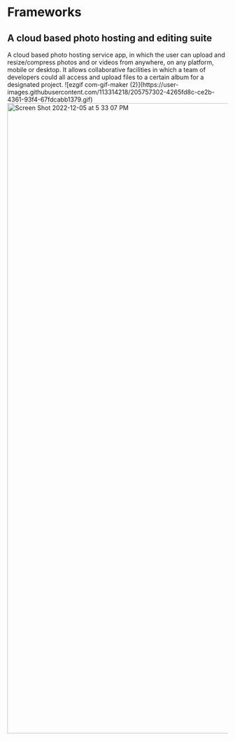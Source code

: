 <h1>Frameworks</h1>
<h2>A cloud based
photo hosting and editing
suite</h2>
A cloud based photo hosting service app, in which the user can upload and resize/compress photos and or videos from anywhere, on any platform, mobile or desktop. It allows collaborative facilities in which a team of developers could all access and upload files to a certain album for a designated project.
![ezgif com-gif-maker (2)](https://user-images.githubusercontent.com/113314218/205757302-4265fd8c-ce2b-4361-93f4-67fdcabb1379.gif)




<img width="1440" alt="Screen Shot 2022-12-05 at 5 33 07 PM" src="https://user-images.githubusercontent.com/113314218/205757138-5022e51e-19e8-4337-b026-f7013a09533b.png">
